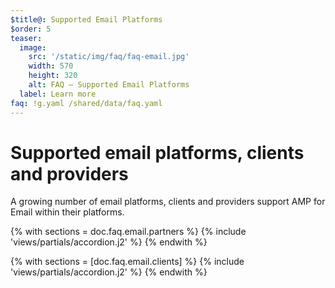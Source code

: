 ```yaml
---
$title@: Supported Email Platforms
$order: 5
teaser:
  image:
    src: '/static/img/faq/faq-email.jpg'
    width: 570
    height: 320
    alt: FAQ – Supported Email Platforms
  label: Learn more
faq: !g.yaml /shared/data/faq.yaml
---
```


# Supported email platforms, clients and providers

A growing number of email platforms, clients and providers support AMP for Email within their platforms.

{% with sections = doc.faq.email.partners %}
{% include 'views/partials/accordion.j2' %}
{% endwith %}

{% with sections = [doc.faq.email.clients] %}
{% include 'views/partials/accordion.j2' %}
{% endwith %}

